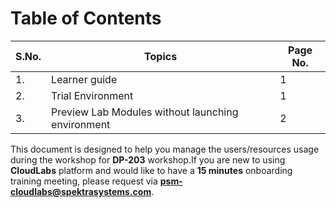 
# **Table of Contents**

|S.No.|Topics|Page No.|
|---|----|----|
|1.|Learner guide|1|
|2.|Trial Environment|1|
|3.|Preview Lab Modules without launching environment|2|

This document is designed to help you manage the users/resources usage during the workshop for **DP-203** workshop.If you are new to using **CloudLabs** platform and would like to have a **15 minutes** onboarding training meeting, please request via **psm-cloudlabs@spektrasystems.com**.

